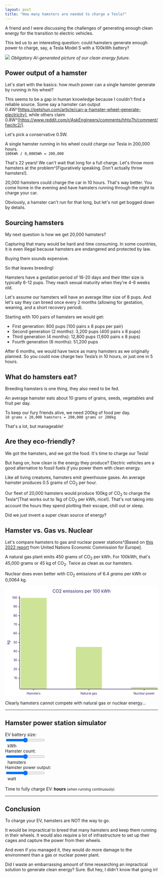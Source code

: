 ```yaml
---
layout: post
title: "How many hamsters are needed to charge a Tesla?"
---
```


A friend and I were discussing the challenges of generating enough clean energy for the transition to electric vehicles.

This led us to an interesting question: could hamsters generate enough power to charge, say, a Tesla Model S with a 100kWh battery?

![](/trivia/how-many-hamsters-are-needed-to-charge-a-tesla/hamsters-charging-a-tesla.jpg)
*Obligatory AI-generated picture of our clean energy future.*

## Power output of a hamster
Let's start with the basics: how much power can a single hamster generate by running in his wheel?

This seems to be a gap in human knowledge because I couldn't find a reliable source. Some say a hamster can output 0.4W^[https://petshun.com/article/can-a-hamster-wheel-generate-electricity], while others claim 0.8W^[https://www.reddit.com/r/AskEngineers/comments/hhtx7h/comment/fwcitc2/]. 

Let's pick a conservative 0.5W.

A single hamster running in his wheel could charge our Tesla in 200,000 hours.  
`100kWh / 0,0005Wh = 200,000`

That's 22 years! We can't wait that long for a full charge. Let's throw more hamsters at the problem^[Figuratively speaking. Don't actually throw hamsters!]. 

20,000 hamsters could charge the car in 10 hours. That's way better. You come home in the evening and have hamsters running through the night to charge your car.

Obviously, a hamster can't run for that long, but let's not get bogged down by details.

## Sourcing hamsters
My next question is how we get 20,000 hamsters?

Capturing that many would be hard and time consuming. In some countries, it is even illegal because hamsters are endangered and protected by law.

Buying them sounds expensive.

So that leaves breeding!

Hamsters have a gestation period of 16-20 days and their litter size is typically 6-12 pups. They reach sexual maturity when they're 4-6 weeks old.

Let's assume our hamsters will have an average litter size of 8 pups. And let's say they can breed once every 2 months (allowing for gestation, weaning, and a short recovery period).

Starting with 100 pairs of hamsters we would get:
* First generation: 800 pups (100 pairs x 8 pups per pair)
* Second generation (2 months): 3,200 pups (400 pairs x 8 pups)
* Third generation (4 months): 12,800 pups (1,600 pairs x 8 pups)
* Fourth generation (6 months): 51,200 pups

After 6 months, we would have twice as many hamsters as we originally planned. So you could now charge two Tesla’s in 10 hours, or just one in 5 hours.

## What do hamsters eat?
Breeding hamsters is one thing, they also need to be fed.

An average hamster eats about 10 grams of grains, seeds, vegetables and fruit per day.

To keep our fury friends alive, we need 200kg of food per day.  
`10 grams x 20,000 hamsters = 200,000 grams or 200kg`

That's a lot, but manageable!

## Are they eco-friendly?
We got the hamsters, and we got the food. It's time to charge our Tesla! 

But hang on, how clean is the energy they produce? Electric vehicles are a good alternative to fossil fuels *if* you power them with clean energy.

Like all living creatures, hamsters emit greenhouse gases. An average hamster produces 0.5 grams of CO<sub>2</sub> per hour.

Our fleet of 20,000 hamsters would produce 100kg of CO<sub>2</sub> to charge the Tesla^[That works out to 1kg of CO<sub>2</sub> per kWh, nice!]. That's not taking into account the hours they spend plotting their escape, chill out or sleep.

Did we just invent a super clean source of energy?

## Hamster vs. Gas vs. Nuclear
Let's compare hamsters to gas and nuclear power stations^[Based on [this 2022 report](https://unece.org/documents/2022/08/integrated-life-cycle-assessment-electricity-sources) from United Nations Economic Commission for Europe].

A natural gas plant emits 450 grams of CO<sub>2</sub> per kWh. For 100kWh, that's 45,000 grams or 45 kg of CO<sub>2</sub>. Twice as clean as our hamsters.

Nuclear does even better with CO<sub>2</sub> emissions of 6.4 *grams* per kWh or 0,0064 kg.

<?xml version="1.0" encoding="UTF-8"?>
<svg aria-roledescription="xychart" role="graphics-document document" viewBox="0 0 700 500" style="max-width: 100%;" xmlns="http://www.w3.org/2000/svg" width="100%" id="graph-div" height="100%" xmlns:xlink="http://www.w3.org/1999/xlink"><style>#graph-div{font-family:"trebuchet ms",verdana,arial,sans-serif;font-size:16px;fill:#000000;}#graph-div .error-icon{fill:#552222;}#graph-div .error-text{fill:#552222;stroke:#552222;}#graph-div .edge-thickness-normal{stroke-width:2px;}#graph-div .edge-thickness-thick{stroke-width:3.5px;}#graph-div .edge-pattern-solid{stroke-dasharray:0;}#graph-div .edge-pattern-dashed{stroke-dasharray:3;}#graph-div .edge-pattern-dotted{stroke-dasharray:2;}#graph-div .marker{fill:#000000;stroke:#000000;}#graph-div .marker.cross{stroke:#000000;}#graph-div svg{font-family:"trebuchet ms",verdana,arial,sans-serif;font-size:16px;}#graph-div :root{--mermaid-font-family:"trebuchet ms",verdana,arial,sans-serif;}</style><g></g><g class="main"><rect fill="white" class="background" height="500" width="700"></rect><g class="chart-title"><text transform="translate(350, 21.75) rotate(0)" text-anchor="middle" dominant-baseline="middle" font-size="20" fill="#321b67" y="0" x="0">CO2 emissions per 100 kWh</text></g><g class="plot"><g class="bar-plot-0"><rect stroke-width="0" stroke="#CDE498" fill="#CDE498" height="415.5" width="119.69999999999999" y="51.5" x="70.68125"></rect><rect stroke-width="0" stroke="#CDE498" fill="#CDE498" height="191.3606550819252" width="119.69999999999999" y="275.6393449180748" x="323.915625"></rect><rect stroke-width="0" stroke="#CDE498" fill="#CDE498" height="8" width="119.69999999999999" y="459" x="577.15"></rect></g></g><g class="bottom-axis"><g class="axis-line"><path stroke-width="2" stroke="#321b67" fill="none" d="M 67.53125,468 L 700,468"></path></g><g class="label"><text transform="translate(130.53125, 479) rotate(0)" text-anchor="middle" dominant-baseline="text-before-edge" font-size="14" fill="#321b67" y="0" x="0">Hamsters</text><text transform="translate(383.765625, 479) rotate(0)" text-anchor="middle" dominant-baseline="text-before-edge" font-size="14" fill="#321b67" y="0" x="0">Natural gas</text><text transform="translate(637, 479) rotate(0)" text-anchor="middle" dominant-baseline="text-before-edge" font-size="14" fill="#321b67" y="0" x="0">Nuclear power</text></g><g class="ticks"><path stroke-width="2" stroke="#321b67" fill="none" d="M 130.53125,469 L 130.53125,474"></path><path stroke-width="2" stroke="#321b67" fill="none" d="M 383.765625,469 L 383.765625,474"></path><path stroke-width="2" stroke="#321b67" fill="none" d="M 637,469 L 637,474"></path></g></g><g class="left-axis"><g class="axisl-line"><path stroke-width="2" stroke="#321b67" fill="none" d="M 66.53125,43.5 L 66.53125,467"></path></g><g class="label"><text transform="translate(55.53125, 51.5) rotate(0)" text-anchor="end" dominant-baseline="middle" font-size="14" fill="#321b67" y="0" x="0">100</text><text transform="translate(55.53125, 92.25260816692266) rotate(0)" text-anchor="end" dominant-baseline="middle" font-size="14" fill="#321b67" y="0" x="0">90</text><text transform="translate(55.53125, 133.00521633384537) rotate(0)" text-anchor="end" dominant-baseline="middle" font-size="14" fill="#321b67" y="0" x="0">80</text><text transform="translate(55.53125, 173.75782450076804) rotate(0)" text-anchor="end" dominant-baseline="middle" font-size="14" fill="#321b67" y="0" x="0">70</text><text transform="translate(55.53125, 214.51043266769074) rotate(0)" text-anchor="end" dominant-baseline="middle" font-size="14" fill="#321b67" y="0" x="0">60</text><text transform="translate(55.53125, 255.2630408346134) rotate(0)" text-anchor="end" dominant-baseline="middle" font-size="14" fill="#321b67" y="0" x="0">50</text><text transform="translate(55.53125, 296.0156490015361) rotate(0)" text-anchor="end" dominant-baseline="middle" font-size="14" fill="#321b67" y="0" x="0">40</text><text transform="translate(55.53125, 336.76825716845883) rotate(0)" text-anchor="end" dominant-baseline="middle" font-size="14" fill="#321b67" y="0" x="0">30</text><text transform="translate(55.53125, 377.5208653353815) rotate(0)" text-anchor="end" dominant-baseline="middle" font-size="14" fill="#321b67" y="0" x="0">20</text><text transform="translate(55.53125, 418.2734735023041) rotate(0)" text-anchor="end" dominant-baseline="middle" font-size="14" fill="#321b67" y="0" x="0">10</text></g><g class="ticks"><path stroke-width="2" stroke="#321b67" fill="none" d="M 65.53125,51.5 L 60.53125,51.5"></path><path stroke-width="2" stroke="#321b67" fill="none" d="M 65.53125,92.25260816692266 L 60.53125,92.25260816692266"></path><path stroke-width="2" stroke="#321b67" fill="none" d="M 65.53125,133.00521633384537 L 60.53125,133.00521633384537"></path><path stroke-width="2" stroke="#321b67" fill="none" d="M 65.53125,173.75782450076804 L 60.53125,173.75782450076804"></path><path stroke-width="2" stroke="#321b67" fill="none" d="M 65.53125,214.51043266769074 L 60.53125,214.51043266769074"></path><path stroke-width="2" stroke="#321b67" fill="none" d="M 65.53125,255.2630408346134 L 60.53125,255.2630408346134"></path><path stroke-width="2" stroke="#321b67" fill="none" d="M 65.53125,296.0156490015361 L 60.53125,296.0156490015361"></path><path stroke-width="2" stroke="#321b67" fill="none" d="M 65.53125,336.76825716845883 L 60.53125,336.76825716845883"></path><path stroke-width="2" stroke="#321b67" fill="none" d="M 65.53125,377.5208653353815 L 60.53125,377.5208653353815"></path><path stroke-width="2" stroke="#321b67" fill="none" d="M 65.53125,418.2734735023041 L 60.53125,418.2734735023041"></path></g><g class="title"><text transform="translate(5, 255.25) rotate(270)" text-anchor="middle" dominant-baseline="text-before-edge" font-size="16" fill="#321b67" y="0" x="0">kg</text></g></g></g><g class="mermaid-tmp-group"></g></svg>

Clearly hamsters cannot compete with natural gas or nuclear energy...

---


## Hamster power station simulator
<script defer src="/assets/js/alpine-3.14.1.min.js"></script>

<div x-data="{ ev_battery: 100, hamster_count: 20000, hamster_power: 0.5 }">
    <div class="flex">
        <div>EV battery size:&nbsp;</div>
        <input type="range" x-model="ev_battery" min="10" max="150" step="1">
        <div>
            &nbsp;<span x-text="ev_battery"></span> kWh
        </div>
    </div>
    <div class="flex">
        <div class="pr-2">Hamster count:&nbsp;</div>
        <input type="range" x-model="hamster_count" min="100" max="50000" step="100">
        <div>
            &nbsp; <span x-text="hamster_count"></span> hamsters
        </div>
    </div>
    <div class="flex">
        <div>Hamster power output:&nbsp;</div>
        <input type="range" x-model="hamster_power" min="0.1" max="10" step="0.1">
        <div>
            &nbsp;<span x-text="hamster_power"></span> watt
        </div>
    </div>
    <br>
    <div>
        Time to fully charge EV:
        <strong>
            <span x-text="Math.round((ev_battery / (hamster_count * hamster_power / 1000) * 100)) / 100"></span>
            hours
        </strong>
        <small>(when running continuously)</small>
    </div>
</div>

---

## Conclusion
To charge your EV, hamsters are NOT the way to go.

It would be impractical to breed that many hamsters and keep them running in their wheels. It would also require a lot of infrastructure to set up their cages and capture the power from their wheels.

And even if you managed it, they would do more damage to the environment than a gas or nuclear power plant.

Did I waste an embarrassing amount of time researching an impractical solution to generate clean energy? Sure. But hey, I didn't know that going in!
